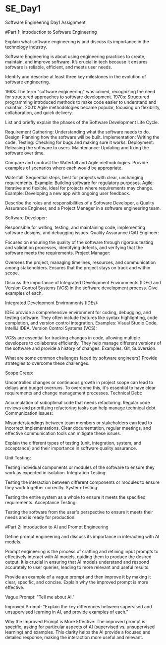 # SE_Day1
Software Engineering Day1 Assignment

#Part 1: Introduction to Software Engineering

Explain what software engineering is and discuss its importance in the technology industry.

Software Engineering is about using engineering practices to create, maintain, and improve software. 
It’s crucial in tech because it ensures software is reliable, efficient, and meets user needs.


Identify and describe at least three key milestones in the evolution of software engineering.

1968: The term "software engineering" was coined, recognizing the need for structured approaches to software development.
1970s: Structured programming introduced methods to make code easier to understand and maintain.
2001: Agile methodologies became popular, focusing on flexibility, collaboration, and quick delivery.


List and briefly explain the phases of the Software Development Life Cycle.

Requirement Gathering: Understanding what the software needs to do.
Design: Planning how the software will be built.
Implementation: Writing the code.
Testing: Checking for bugs and making sure it works.
Deployment: Releasing the software to users.
Maintenance: Updating and fixing the software over time.


Compare and contrast the Waterfall and Agile methodologies. Provide examples of scenarios where each would be appropriate.

Waterfall: Sequential steps, best for projects with clear, unchanging requirements. Example: Building software for regulatory purposes.
Agile: Iterative and flexible, ideal for projects where requirements may change. Example: Developing a new app with ongoing user feedback.


Describe the roles and responsibilities of a Software Developer, a Quality Assurance Engineer, and a Project Manager in a software engineering team.

Software Developer:

Responsible for writing, testing, and maintaining code, implementing software designs, and debugging issues.
Quality Assurance (QA) Engineer:

Focuses on ensuring the quality of the software through rigorous testing and validation processes, identifying defects, and verifying that the software meets the requirements.
Project Manager:

Oversees the project, managing timelines, resources, and communication among stakeholders. Ensures that the project stays on track and within scope.




Discuss the importance of Integrated Development Environments (IDEs) and Version Control Systems (VCS) in the software development process. Give examples of each.

Integrated Development Environments (IDEs):

IDEs provide a comprehensive environment for coding, debugging, and testing software. They often include features like syntax highlighting, code completion, and version control integration.
Examples: Visual Studio Code, IntelliJ IDEA.
Version Control Systems (VCS):

VCSs are essential for tracking changes in code, allowing multiple developers to collaborate efficiently. They help manage different versions of the software and provide a history of changes.
Examples: Git, Subversion.



What are some common challenges faced by software engineers? Provide strategies to overcome these challenges.


Scope Creep:

Uncontrolled changes or continuous growth in project scope can lead to delays and budget overruns. To overcome this, it's essential to have clear requirements and change management processes.
Technical Debt:

Accumulation of suboptimal code that needs refactoring. Regular code reviews and prioritizing refactoring tasks can help manage technical debt.
Communication Issues:

Misunderstandings between team members or stakeholders can lead to incorrect implementations. Clear documentation, regular meetings, and effective communication tools can mitigate these issues.





Explain the different types of testing (unit, integration, system, and acceptance) and their importance in software quality assurance.


Unit Testing:

Testing individual components or modules of the software to ensure they work as expected in isolation.
Integration Testing:

Testing the interaction between different components or modules to ensure they work together correctly.
System Testing:

Testing the entire system as a whole to ensure it meets the specified requirements.
Acceptance Testing:

Testing the software from the user's perspective to ensure it meets their needs and is ready for production.




#Part 2: Introduction to AI and Prompt Engineering


Define prompt engineering and discuss its importance in interacting with AI models.

Prompt engineering is the process of crafting and refining input prompts to effectively interact with AI models, guiding them to produce the desired output. 
It is crucial in ensuring that AI models understand and respond accurately to user queries, leading to more relevant and useful results.


Provide an example of a vague prompt and then improve it by making it clear, specific, and concise. Explain why the improved prompt is more effective.

Vague Prompt: "Tell me about AI."

Improved Prompt: "Explain the key differences between supervised and unsupervised learning in AI, and provide examples of each."

Why the Improved Prompt is More Effective: The improved prompt is specific, asking for particular aspects of AI (supervised vs. unsupervised learning) and examples. This clarity helps the AI provide a focused and detailed response, making the interaction more useful and relevant.
